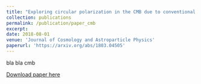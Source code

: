 ```yaml
---
title: "Exploring circular polarization in the CMB due to conventional sources of cosmic birefringence"
collection: publications
permalink: /publication/paper_cmb
excerpt: 
date: 2018-08-01
venue: 'Journal of Cosmology and Astroparticle Physics'
paperurl: 'https://arxiv.org/abs/1803.04505'
---
```

bla bla cmb

[Download paper here](https://arxiv.org/abs/1803.04505)
